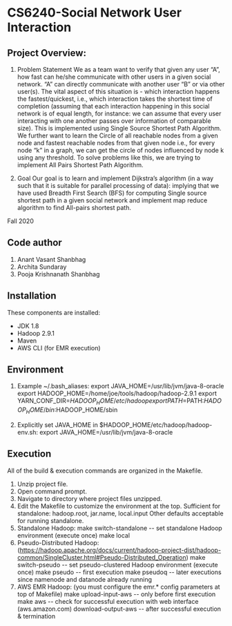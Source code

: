 # CS6240-Social Network User Interaction

## Project Overview:
1. Problem Statement
We as a team want to verify that given any user “A”, how fast can he/she communicate with other users in a given social network.
“A” can directly communicate with another user “B” or via other user(s). The vital aspect of this situation is - which interaction happens the fastest/quickest, i.e., which interaction takes the shortest time of completion (assuming that each interaction happening in this social network is of equal length, for instance: we can assume that every user interacting with one another passes over information of comparable size). This is implemented using Single Source Shortest Path Algorithm.
We further want to learn the Circle of all reachable nodes from a given node and fastest reachable nodes from that given node i.e., for every node “k” in a graph, we can get the circle of nodes influenced by node k using any threshold. To solve problems like this, we are trying to implement All Pairs Shortest Path Algorithm.

2. Goal
Our goal is to learn and implement Dijkstra’s algorithm (in a way such that it is suitable for parallel processing of data): implying that we have used Breadth First Search (BFS) for computing Single source shortest path in a given social network and implement map reduce algorithm to find All-pairs shortest path.

Fall 2020

Code author
-----------
1. Anant Vasant Shanbhag
2. Archita Sundaray
3. Pooja Krishnanath Shanbhag

Installation
------------
These components are installed:
- JDK 1.8
- Hadoop 2.9.1
- Maven
- AWS CLI (for EMR execution)

Environment
-----------
1) Example ~/.bash_aliases:
export JAVA_HOME=/usr/lib/jvm/java-8-oracle
export HADOOP_HOME=/home/joe/tools/hadoop/hadoop-2.9.1
export YARN_CONF_DIR=$HADOOP_HOME/etc/hadoop
export PATH=$PATH:$HADOOP_HOME/bin:$HADOOP_HOME/sbin

2) Explicitly set JAVA_HOME in $HADOOP_HOME/etc/hadoop/hadoop-env.sh:
export JAVA_HOME=/usr/lib/jvm/java-8-oracle

Execution
---------
All of the build & execution commands are organized in the Makefile.
1) Unzip project file.
2) Open command prompt.
3) Navigate to directory where project files unzipped.
4) Edit the Makefile to customize the environment at the top.
	Sufficient for standalone: hadoop.root, jar.name, local.input
	Other defaults acceptable for running standalone.
5) Standalone Hadoop:
	make switch-standalone		-- set standalone Hadoop environment (execute once)
	make local
6) Pseudo-Distributed Hadoop: (https://hadoop.apache.org/docs/current/hadoop-project-dist/hadoop-common/SingleCluster.html#Pseudo-Distributed_Operation)
	make switch-pseudo			-- set pseudo-clustered Hadoop environment (execute once)
	make pseudo					-- first execution
	make pseudoq				-- later executions since namenode and datanode already running 
7) AWS EMR Hadoop: (you must configure the emr.* config parameters at top of Makefile)
	make upload-input-aws		-- only before first execution
	make aws					-- check for successful execution with web interface (aws.amazon.com)
	download-output-aws			-- after successful execution & termination
